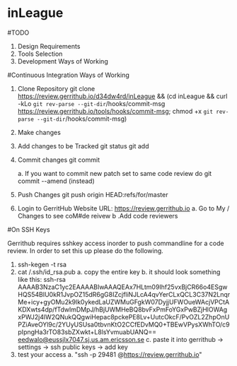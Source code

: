 # inLeague

#TODO
1. Design Requirements
2. Tools Selection
3. Development Ways of Working

#Continuous Integration Ways of Working

1. Clone Repository
    git clone https://review.gerrithub.io/d34dw4rd/inLeague && (cd inLeague && curl -kLo `git rev-parse --git-dir`/hooks/commit-msg https://review.gerrithub.io/tools/hooks/commit-msg; chmod +x `git rev-parse --git-dir`/hooks/commit-msg)

2. Make changes

3. Add changes to be Tracked
    git status
    git add

4. Commit changes
    git commit

    a. If you want to commit new patch set to same code review do
    git commit --amend (instead)

5. Push Changes
    git push origin HEAD:refs/for/master

6. Login to GerritHub 
    Website URL: https://review.gerrithub.io
    a. Go to My / Changes to see coM#de reivew
    b .Add code reviewers

#On SSH Keys

Gerrithub requires sshkey access inorder to push commandline for a code review. In order to set this up please do the following.
1. ssh-kegen -t rsa
2. cat /.ssh/id_rsa.pub
    a. copy the entire key
    b. it should look something like this:
    ssh-rsa AAAAB3NzaC1yc2EAAAABIwAAAQEAx7HLtm09Ihf25vxBjCR66o4ESgwHQS54BIU0kR1JvpOZ15dR6gG8IZcjfliNJLcA4qvYerCLxQCL3C37N2LnqrMe+icy+gyOMu2k9lk0ykedLaUZWMuGFgkW07DyjjUFWOueWAcjVPCtAKDXwts4dp/fTdwlmDMpJ/hBjUWMHeBQ8bvFxPmFoYGxPwBZjHlOWAgxPWJ2j4lW2QNukQQgwiHepac8pckePE8Lv+UutcOkcF/PvOZL2ZhpOnUPZiAveOYl9c/2YUyUSUsa0tbvnKtO2CCfEDvMQ0+TBEwVPysXWhTO/c9pIpngHa3rTO83sbZXwkt+L8lsYvmuabUANQ== eedwalo@eussjlx7047.sj.us.am.ericsson.se
    c. paste it into gerrithub -> settings -> ssh public keys -> add key
3. test your access 
    a. "ssh -p 29481 <username>@https://review.gerrithub.io"


